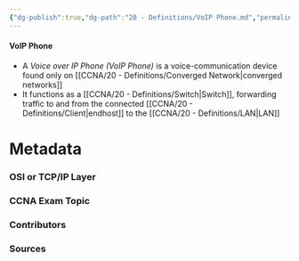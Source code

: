 ```yaml
---
{"dg-publish":true,"dg-path":"20 - Definitions/VoIP Phone.md","permalink":"/20-definitions/vo-ip-phone/","tags":["defs_ccna"]}
---
```


#### VoIP Phone
- A *Voice over IP Phone (VoIP Phone)* is a voice-communication device found only on [[CCNA/20 - Definitions/Converged Network\|converged networks]]
- It functions as a [[CCNA/20 - Definitions/Switch\|Switch]], forwarding traffic to and from the connected [[CCNA/20 - Definitions/Client\|endhost]] to the [[CCNA/20 - Definitions/LAN\|LAN]]







# Metadata
### OSI or TCP/IP Layer

### CCNA Exam Topic

### Contributors

### Sources

